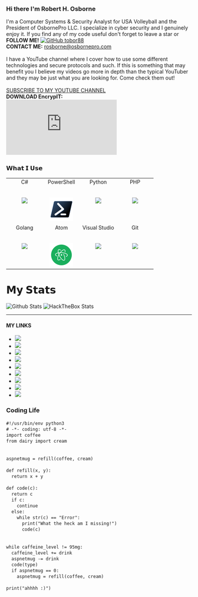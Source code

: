 ### Hi there I'm Robert H. Osborne
I'm a Computer Systems & Security Analyst for USA Volleyball and the President of OsbornePro LLC.
I specialize in cyber security and I genuinely enjoy it. If you find any of my code useful don't forget to leave a star or <br>
__FOLLOW ME!__ [![GitHub tobor88](https://img.shields.io/github/followers/tobor88?label=follow&style=social)](https://github.com/tobor88)
<br>
__CONTACT ME:__ <rosborne@osbornepro.com> <br>
<br>
I have a YouTube channel where I cover how to use some different technologies and secure protocols and such. If this is something that may benefit you I believe my videos go more in depth than the typical YouTuber and they may be just what you are looking for. Come check them out!<br>
<br>
[SUBSCRIBE TO MY YOUTUBE CHANNEL](https://www.youtube.com/channel/UCSWdaQpT3W7UnugkWXsWEaA?sub_confirmation=1)
<br>
__DOWNLOAD EncrypIT:__<br>
[![Download EncrypIT](https://sourceforge.net/sflogo.php?type=11&group_id=3377857)](https://sourceforge.net/p/encrypit/)

### 𝗪𝗵𝗮𝘁 𝗜 𝗨𝘀𝗲
<table>
  <tbody>
    <tr valign="top">
      <td width="25%" align="center">
        <span>C#</span><br><br><br>
        <img height="64px" src="https://cdn.svgporn.com/logos/c-sharp.svg">
      </td>
      <td width="25%" align="center">
        <span>PowerShell</span><br><br><br>
        <img height="64px" src="https://raw.githubusercontent.com/theJasonHelmick/PowerShellImages/master/Icons/ps_black_128.svg">
      </td>
      <td width="25%" align="center">
        <span>Python</span><br><br><br>
        <img height="64px" src="https://cdn.svgporn.com/logos/python.svg">
      </td>
      <td width="25%" align="center">
        <span>PHP</span><br><br><br>
        <img height="64px" src="https://cdn.svgporn.com/logos/php.svg">
      </td>
    </tr>
    <tr valign="top">
    <td width="25%" align="center">
        <span>Golang</span><br><br><br>
        <img height="64px" src="https://raw.githubusercontent.com/rfyiamcool/golang_logo/master/svg/golang_2.svg">
      </td>
      <td width="25%" align="center">
        <span>Atom</span><br><br><br>
        <img height="64px" src="https://raw.githubusercontent.com/stvhwrd/icons/master/atom/Atom-no_shadows-512.png">
      </td>
      <td width="25%" align="center">
        <span>Visual Studio</span><br><br><br>
        <img height="64px" src="https://cdn.svgporn.com/logos/visual-studio-code.svg">
      </td>
      <td width="25%" align="center">
        <span>Git</span><br><br><br>
        <img height="64px" src="https://cdn.svgporn.com/logos/git-icon.svg">
      </td>
    </tr>
  </tbody>
</table>

# 𝗠𝘆 𝗦𝘁𝗮𝘁𝘀
![Github Stats](https://github-readme-stats.vercel.app/api?username=tobor88&show_icons=true&hide_border=true)
![HackTheBox Stats](https://www.hackthebox.eu/badge/image/52286)
<hr>

#### MY LINKS
- [![](https://img.shields.io/badge/MySite-roberthosborne-red)](https://roberthosborne.com)
- [![](https://img.shields.io/badge/GitLab-tobor88-orange)](https://gitlab.com/tobor88)
- [![](https://img.shields.io/badge/GitHubSite-tobor88-yellow)](https://www.osbornepro.com)
- [![](https://img.shields.io/badge/BTPS-SecPack-black)](https://btps-secpack.com)
- [![](https://img.shields.io/badge/HackTheBox-tobor-green)](https://www.hackthebox.eu/profile/52286)
- [![](https://img.shields.io/badge/LinkedIn-roberthosborne-lightblue)](https://www.linkedin.com/in/roberthosborne)
- [![](https://img.shields.io/badge/GitHub-tobor88-lightgray)](https://github.com/tobor88)
- [![](https://img.shields.io/badge/PSGallery-tobor-darkblue)](https://www.powershellgallery.com/profiles/tobor)
- [![](https://img.shields.io/badge/Acclaim-roberthosborne-blue)](https://www.youracclaim.com/users/roberthosborne/badges)

### Coding Life
```python3
#!/usr/bin/env python3
# -*- coding: utf-8 -*-
import coffee
from dairy import cream


aspnetmug = refill(coffee, cream)

def refill(x, y):
  return x + y
 
def code(c):
  return c
  if c:
    continue
  else:
    while str(c) == "Error":
      print("What the heck am I missing!")
      code(c)

  
while caffeine_level != 95mg:
  caffeine_level += drink
  aspnetmug -= drink
  code(type)
  if aspnetmug == 0:
    aspnetmug = refill(coffee, cream)
    
print("ahhhh :)")
```
